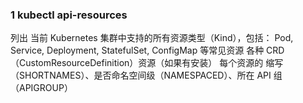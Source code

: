 ### 1 kubectl api-resources
列出 当前 Kubernetes 集群中支持的所有资源类型（Kind），包括：
Pod, Service, Deployment, StatefulSet, ConfigMap 等常见资源
各种 CRD（CustomResourceDefinition）资源（如果有安装）
每个资源的 缩写（SHORTNAMES）、是否命名空间级（NAMESPACED）、所在 API 组（APIGROUP）
```



```
